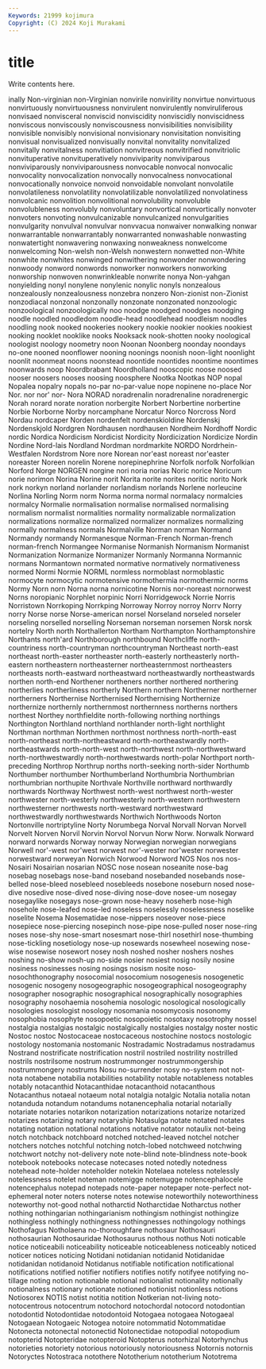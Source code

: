 ```yaml
---
Keywords: 21999 kojimura
Copyright: (C) 2024 Koji Murakami
---
```


# title

Write contents here.



inally Non-virginian non-Virginian
nonvirile nonvirility nonvirtue nonvirtuous nonvirtuously nonvirtuousness nonvirulent nonvirulently nonviruliferous nonvisaed
nonvisceral nonviscid nonviscidity nonviscidly nonviscidness nonviscous nonviscously nonviscousness nonvisibilities nonvisibility
nonvisible nonvisibly nonvisional nonvisionary nonvisitation nonvisiting nonvisual nonvisualized nonvisually nonvital
nonvitality nonvitalized nonvitally nonvitalness nonvitiation nonvitreous nonvitrified nonvitriolic nonvituperative nonvituperatively
nonviviparity nonviviparous nonviviparously nonviviparousness nonvocable nonvocal nonvocalic nonvocality nonvocalization nonvocally
nonvocalness nonvocational nonvocationally nonvoice nonvoid nonvoidable nonvolant nonvolatile nonvolatileness nonvolatility
nonvolatilizable nonvolatilized nonvolatiness nonvolcanic nonvolition nonvolitional nonvolubility nonvoluble nonvolubleness nonvolubly
nonvoluntary nonvortical nonvortically nonvoter nonvoters nonvoting nonvulcanizable nonvulcanized nonvulgarities nonvulgarity
nonvulval nonvulvar nonvvacua nonwaiver nonwalking nonwar nonwarrantable nonwarrantably nonwarranted nonwashable
nonwasting nonwatertight nonwavering nonwaxing nonweakness nonwelcome nonwelcoming Non-welsh non-Welsh nonwestern
nonwetted non-White nonwhite nonwhites nonwinged nonwithering nonwonder nonwondering nonwoody nonword
nonwords nonworker nonworkers nonworking nonworship nonwoven nonwrinkleable nonwrite nonya Non-yahgan
nonyielding nonyl nonylene nonylenic nonylic nonyls nonzealous nonzealously nonzealousness nonzebra
nonzero Non-zionist non-Zionist nonzodiacal nonzonal nonzonally nonzonate nonzonated nonzoologic nonzoological
nonzoologically noo noodge noodged noodges noodging noodle noodled noodledom noodle-head
noodlehead noodleism noodles noodling nook nooked nookeries nookery nookie nookier
nookies nookiest nooking nooklet nooklike nooks Nooksack nook-shotten nooky noological
noologist noology noometry noon Noonan Noonberg noonday noondays no-one nooned
noonflower nooning noonings noonish noon-light noonlight noonlit noonmeat noons noonstead
noontide noontides noontime noontimes noonwards noop Noordbrabant Noordholland nooscopic noose
noosed nooser noosers nooses noosing noosphere Nootka Nootkas NOP nopal
Nopalea nopalry nopals no-par no-par-value nope nopinene no-place Nor Nor.
nor nor' nor- Nora NORAD noradrenalin noradrenaline noradrenergic Norah norard
norate noration norbergite Norbert Norbertine norbertine Norbie Norborne Norby norcamphane
Norcatur Norco Norcross Nord Nordau nordcaper Norden nordenfelt nordenskioldine Nordenskj
Nordenskjold Nordgren Nordhausen nordhausen Nordheim Nordhoff Nordic nordic Nordica Nordicism
Nordicist Nordicity Nordicization Nordicize Nordin Nordine Nord-lais Nordland Nordman nordmarkite
NORDO Nordrhein-Westfalen Nordstrom Nore nore Norean nor'east noreast nor'easter noreaster
Noreen norelin Norene norepinephrine Norfolk norfolk Norfolkian Norford Norge NORGEN
norgine nori noria norias Noric norice Noricum norie norimon Norina
Norine norit Norita norite norites noritic norito Nork nork norkyn
norland norlander norlandism norlands Norlene norleucine Norlina Norling Norm norm
Norma norma normal normalacy normalcies normalcy Normalie normalisation normalise normalised
normalising normalism normalist normalities normality normalizable normalization normalizations normalize normalized
normalizer normalizes normalizing normally normalness normals Normalville Norman norman Normand
Normandy normandy Normanesque Norman-French Norman-french norman-french Normangee Normanise Normanish Normanism
Normanist Normanization Normanize Normanizer Normanly Normanna Normannic normans Normantown normated
normative normatively normativeness normed Normi Normie NORML normless normoblast normoblastic
normocyte normocytic normotensive normothermia normothermic norms Normy Norn norn Norna
norna nornicotine Nornis nor-noreast nornorwest Norns noropianic Norphlet norpinic Norri
Norridgewock Norrie Norris Norristown Norrkoping Norrkping Norroway Norroy norroy Norrv
Norry norry Norse norse Norse-american norsel Norseland norseled norseler norseling
norselled norselling Norseman norseman norsemen Norsk norsk nortelry North north
Northallerton Northam Northampton Northamptonshire Northants north'ard Northborough northbound Northcliffe north-countriness
north-countryman northcountryman Northeast north-east northeast north-easter northeaster north-easterly northeasterly north-eastern
northeastern northeasterner northeasternmost northeasters northeasts north-eastward northeastward northeastwardly northeastwards northen
north-end Northener northeners norther northered northering northerlies northerliness northerly Northern
northern Northerner northerner northerners Northernise Northernised Northernising Northernize northernize northernly
northernmost northernness northerns northers northest Northey northfieldite north-following northing northings
Northington Northland northland northlander north-light northlight Northman northman Northmen northmost
northness north-north-east north-northeast north-northeastward north-northeastwardly north-northeastwards north-north-west north-northwest north-northwestward north-northwestwardly
north-northwestwards north-polar Northport north-preceding Northrop Northrup norths north-seeking north-sider Northumb
Northumber northumber Northumberland Northumbria Northumbrian northumbrian northupite Northvale Northville northward
northwardly northwards Northway Northwest north-west northwest north-wester northwester north-westerly northwesterly
north-western northwestern northwesterner northwests north-westward northwestward northwestwardly northwestwards Northwich Northwoods
Norton Nortonville nortriptyline Norty Norumbega Norval Norvall Norvan Norvell Norvelt
Norven Norvil Norvin Norvol Norvun Norw Norw. Norwalk Norward norward
norwards Norway norway Norwegian norwegian norwegians Norwell nor'-west nor'west norwest
nor'-wester nor'wester norwester norwestward norweyan Norwich Norwood Norword NOS Nos
nos nos- Nosairi Nosairian nosarian NOSC nose nosean noseanite nose-bag
nosebag nosebags nose-band noseband nosebanded nosebands nose-belled nose-bleed nosebleed nosebleeds
nosebone noseburn nosed nose-dive nosedive nose-dived nose-diving nose-dove nosee-um nosegay
nosegaylike nosegays nose-grown nose-heavy noseherb nose-high nosehole nose-leafed nose-led noseless
noselessly noselessness noselike noselite Nosema Nosematidae nose-nippers noseover nose-piece nosepiece
nose-piercing nosepinch nose-pipe nose-pulled noser nose-ring noses nose-shy nose-smart nosesmart
nose-thirl nosethirl nose-thumbing nose-tickling nosetiology nose-up nosewards nosewheel nosewing nose-wise
nosewise nosewort nosey nosh noshed nosher noshers noshes noshing no-show
nosh-up no-side nosier nosiest nosig nosily nosine nosiness nosinesses nosing
nosings nosism nosite noso- nosochthonography nosocomial nosocomium nosogenesis nosogenetic nosogenic
nosogeny nosogeographic nosogeographical nosogeography nosographer nosographic nosographical nosographically nosographies nosography
nosohaemia nosohemia nosologic nosological nosologically nosologies nosologist nosology nosomania nosomycosis
nosonomy nosophobia nosophyte nosopoetic nosopoietic nosotaxy nosotrophy nossel nostalgia nostalgias
nostalgic nostalgically nostalgies nostalgy noster nostic Nostoc nostoc Nostocaceae nostocaceous
nostochine nostocs nostologic nostology nostomania nostomanic Nostradamic Nostradamus nostradamus Nostrand
nostrificate nostrification nostril nostriled nostrility nostrilled nostrils nostrilsome nostrum nostrummonger
nostrummongership nostrummongery nostrums Nosu no-surrender nosy no-system not not- nota
notabene notabilia notabilities notability notable notableness notables notably notacanthid Notacanthidae
notacanthoid notacanthous Notacanthus notaeal notaeum notal notalgia notalgic Notalia notalia
notan notanduda notandum notandums notanencephalia notarial notarially notariate notaries notarikon
notarization notarizations notarize notarized notarizes notarizing notary notaryship Notasulga notate
notated notates notating notation notational notations notative notator notaulix not-being
notch notchback notchboard notched notched-leaved notchel notcher notchers notches notchful
notching notch-lobed notchweed notchwing notchwort notchy not-delivery note note-blind note-blindness
note-book notebook notebooks notecase notecases noted notedly notedness notehead note-holder
noteholder notekin Notelaea noteless notelessly notelessness notelet noteman notemigge notemugge
notencephalocele notencephalus notepad notepads note-paper notepaper note-perfect not-ephemeral noter noters
noterse notes notewise noteworthily noteworthiness noteworthy not-good nothal notharctid Notharctidae
Notharctus nother nothing nothingarian nothingarianism nothingism nothingist nothingize nothingless nothingly
nothingness nothingnesses nothingology nothings Nothofagus Notholaena no-thoroughfare nothosaur Nothosauri nothosaurian
Nothosauridae Nothosaurus nothous nothus Noti noticable notice noticeabili noticeability noticeable
noticeableness noticeably noticed noticer notices noticing Notidani notidanian notidanid Notidanidae
notidanidan notidanoid Notidanus notifiable notification notificational notifications notified notifier notifiers
notifies notify notifyee notifying no-tillage noting notion notionable notional notionalist
notionality notionally notionalness notionary notionate notioned notionist notionless notions Notiosorex
NOTIS notist notitia notition Notkerian not-living noto- notocentrous notocentrum notochord
notochordal notocord notodontian notodontid Notodontidae notodontoid Notogaea notogaea Notogaeal Notogaean
Notogaeic Notogea notoire notommatid Notommatidae Notonecta notonectal notonectid Notonectidae notopodial
notopodium notopterid Notopteridae notopteroid Notopterus notorhizal Notorhynchus notorieties notoriety notorious
notoriously notoriousness Notornis notornis Notoryctes Notostraca notothere Nototherium nototherium Nototrema
